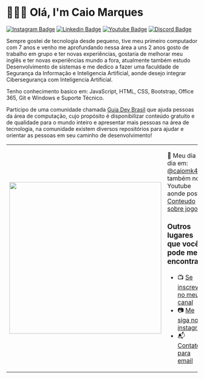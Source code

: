 <h1> 👨🏻‍💻 Olá, I'm Caio Marques </h1>

[![Instagram Badge](https://img.shields.io/badge/Instagram-E4405F?style=for-the-badge&logo=instagram&logoColor=white)](https://www.instagram.com/caiomk4/)
[![Linkedin Badge](https://img.shields.io/badge/-Linkedin-blue?style=for-the-badge&logo=Linkedin&logoColor=white&link=https://github.com/caiomarques19)](https://www.linkedin.com/in/caiomarques19/)
[![Youtube Badge](https://img.shields.io/badge/YouTube-FF0000?style=for-the-badge&logo=youtube&logoColor=white)](https://www.youtube.com/channel/krbxz)
[![Discord Badge](https://img.shields.io/badge/Discord-5865F2?style=for-the-badge&logo=discord&logoColor=white)](https://discord.gg/)

Sempre gostei de tecnologia desde pequeno, tive meu primeiro computador com 7 anos e venho me aprofundando nessa área a uns 2 anos gosto de trabalho em grupo e ter novas experiências, gostaria de melhorar meu inglês e ter novas experiências mundo a fora, atualmente também estudo Desenvolvimento de sistemas e me dedico a fazer uma faculdade de Segurança da Informação e Inteligencia Artificial, aonde desejo integrar Cibersegurança com Inteligencia Artificial.

Tenho conhecimento basico em: JavaScript, HTML, CSS, Bootstrap, Office 365, Git e Windows e Suporte Técnico.

Participo de uma comunidade chamada <a href="https://github.com/arthurspk/guiadevbrasil">Guia Dev Brasil</a> que ajuda pessoas da área de computação, cujo propósito é disponibilizar conteúdo gratuito e de qualidade para o mundo inteiro e apresentar mais pessoas na área de tecnologia, na comunidade existem diversos repositórios para ajudar e orientar as pessoas em seu caminho de desenvolvimento!


<table border="0" cellspacing="0" cellpadding="0">
  <tr>
    <td style="border: 0";>
      <img width="400" src="https://tekimobile.com/wp-content/uploads/2024/01/20240108-github-destaque-1920x1097.png"/>
    </td>
    <td style="border: 0";>
      <p>
        🌙 Meu dia a dia em: <a href="https://www.instagram.com/caiomk4/">@caiomk4</a>, e também no Youtube aonde posto <a href="https://www.youtube.com/channel/krbxz">Conteudo sobre jogos</a>.
      </p>
      <h3>Outros lugares que você pode me encontrar</h3>
      <ul>
        <li>
          📺 <a href="https://www.youtube.com/channel/krbxz">Se inscreva no meu canal</a>
        </li>
        <li>
          📷 <a href="https://www.instagram.com/caiomk4/">Me siga no instagram</a>
        </li>
        <li>
          📬 <a href=mailto:caiomk4@gmail.com>Contato para email</a>
        </li>
      </ul>
    </td>
  </tr>
</table>
